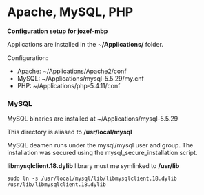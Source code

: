 Apache, MySQL, PHP
====================

**Configuration setup for jozef-mbp**

Applications are installed in the **~/Applications/** folder.

Configuration:

* Apache: ~/Applications/Apache2/conf
* MySQL: ~/Applications/mysql-5.5.29/my.cnf
* PHP: ~/Applications/php-5.4.11/conf



### MySQL

MySQL binaries are installed at ~/Applications/mysql-5.5.29

This directory is aliased to **/usr/local/mysql**

MySQL deamen runs under the mysql/mysql user and group.
The installation was secured using the mysql_secure_installation script.

**libmysqlclient.18.dylib** library must me symlinked to **/usr/lib**

    sudo ln -s /usr/local/mysql/lib/libmysqlclient.18.dylib /usr/lib/libmysqlclient.18.dylib